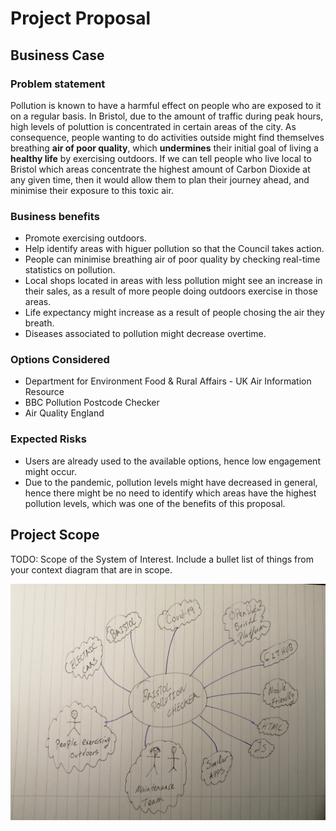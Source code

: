 # Project Proposal

## Business Case

### Problem statement
Pollution is known to have a harmful effect on people who are exposed to it on a regular basis. In Bristol, due to the amount of traffic during peak hours, high levels of poluttion is concentrated in certain areas of the city. As consequence, people wanting to do activities outside might find themselves breathing **air of poor quality**, which **undermines** their initial goal of living a **healthy life** by exercising outdoors. If we can tell people who live local to Bristol which areas concentrate the highest amount of Carbon Dioxide at any given time, then it would allow them to plan their journey ahead, and minimise their exposure to this toxic air. 

### Business benefits
* Promote exercising outdoors.
* Help identify areas with higuer pollution so that the Council takes action.
* People can minimise breathing air of poor quality by checking real-time statistics on pollution.
* Local shops located in areas with less pollution might see an increase in their sales, as a result of more people doing outdoors exercise in those areas.
* Life expectancy might increase as a result of people chosing the air they breath. 
* Diseases associated to pollution might decrease overtime.

### Options Considered
* Department for Environment Food & Rural Affairs - UK Air Information Resource
* BBC Pollution Postcode Checker
* Air Quality England

### Expected Risks
* Users are already used to the available options, hence low engagement might occur. 
* Due to the pandemic, pollution levels might have decreased in general, hence there might be no need to identify which areas have the highest pollution levels, which was one of the benefits of this proposal.


## Project Scope
TODO: Scope of the System of Interest. Include a bullet list of things from your context diagram that are in scope.

![Insert your Context Diagram Here](images/BPC.jpg)
